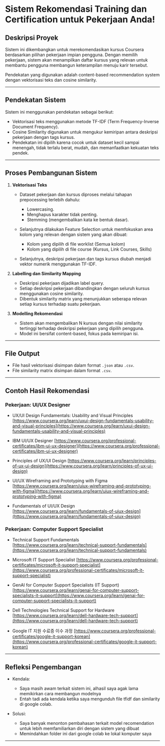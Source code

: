 # Sistem Rekomendasi Training dan Certification untuk Pekerjaan Anda!

## Deskripsi Proyek

Sistem ini dikembangkan untuk merekomendasikan kursus Coursera berdasarkan pilihan pekerjaan impian pengguna. Dengan memilih pekerjaan, sistem akan menampilkan daftar kursus yang relevan untuk membantu pengguna membangun keterampilan menuju karir tersebut.

Pendekatan yang digunakan adalah content-based recommendation system dengan vektorisasi teks dan cosine similarity.

---

## Pendekatan Sistem

Sistem ini menggunakan pendekatan sebagai berikut:

* Vektorisasi teks menggunakan metode TF-IDF (Term Frequency-Inverse Document Frequency).
* Cosine Similarity digunakan untuk mengukur kemiripan antara deskripsi pekerjaan dengan tags kursus.
* Pendekatan ini dipilih karena cocok untuk dataset kecil sampai menengah, tidak terlalu berat, mudah, dan memanfaatkan kekuatan teks pendek.

---

## Proses Pembangunan Sistem

1. **Vektorisasi Teks**

   * Dataset pekerjaan dan kursus diproses melalui tahapan prepocessing terlebih dahulu:

     * Lowercasing.
     * Menghapus karakter tidak penting.
     * Stemming (mengembalikan kata ke bentuk dasar).
    * Selanjutnya dilakukan Feature Selection untuk memfokuskan area kolom yang relevan dengan sistem yang akan dibuat:

        * Kolom yang dipilih di file worklist (Semua kolom)
        * Kolom yang dipilih di file course (Kursus, Link Courses, Skills)
   * Selanjutnya, deskripsi pekerjaan dan tags kursus diubah menjadi vektor numerik menggunakan TF-IDF.

2. **Labelling dan Similarity Mapping**

   * Deskripsi pekerjaan dijadikan label query.
   * Setiap deskripsi pekerjaan dibandingkan dengan seluruh kursus menggunakan cosine similarity.
   * Dibentuk similarity matrix yang menunjukkan seberapa relevan setiap kursus terhadap suatu pekerjaan.

3. **Modelling Rekomendasi**

   * Sistem akan mengembalikan N kursus dengan nilai similarity tertinggi terhadap deskripsi pekerjaan yang dipilih pengguna.
   * Model ini bersifat content-based, fokus pada kemiripan isi.

---

## File Output

* File hasil vektorisasi disimpan dalam format `.json` atau `.csv`.
* File similarity matrix disimpan dalam format `.csv`.

---

## Contoh Hasil Rekomendasi

### Pekerjaan: UI/UX Designer

* UX/UI Design Fundamentals: Usability and Visual Principles
  [https://www.coursera.org/learn/uxui-design-fundamentals-usability-and-visual-principles](https://www.coursera.org/learn/uxui-design-fundamentals-usability-and-visual-principles)

* IBM UI/UX Designer
  [https://www.coursera.org/professional-certificates/ibm-ui-ux-designer](https://www.coursera.org/professional-certificates/ibm-ui-ux-designer)

* Principles of UX/UI Design
  [https://www.coursera.org/learn/principles-of-ux-ui-design](https://www.coursera.org/learn/principles-of-ux-ui-design)

* UI/UX Wireframing and Prototyping with Figma
  [https://www.coursera.org/learn/uiux-wireframing-and-prototyping-with-figma](https://www.coursera.org/learn/uiux-wireframing-and-prototyping-with-figma)

* Fundamentals of UI/UX Design
  [https://www.coursera.org/learn/fundamentals-of-uiux-design](https://www.coursera.org/learn/fundamentals-of-uiux-design)

### Pekerjaan: Computer Support Specialist

* Technical Support Fundamentals
  [https://www.coursera.org/learn/technical-support-fundamentals](https://www.coursera.org/learn/technical-support-fundamentals)

* Microsoft IT Support Specialist
  [https://www.coursera.org/professional-certificates/microsoft-it-support-specialist](https://www.coursera.org/professional-certificates/microsoft-it-support-specialist)

* GenAI for Computer Support Specialists (IT Support)
  [https://www.coursera.org/learn/genai-for-computer-support-specialists-it-support](https://www.coursera.org/learn/genai-for-computer-support-specialists-it-support)

* Dell Technologies Technical Support for Hardware
  [https://www.coursera.org/learn/dell-hardware-tech-support](https://www.coursera.org/learn/dell-hardware-tech-support)

* Google IT 지원 수료증 이수 과정
  [https://www.coursera.org/professional-certificates/google-it-support-korean](https://www.coursera.org/professional-certificates/google-it-support-korean)

---

## Refleksi Pengembangan

* Kendala:

  * Saya masih awam terkait sistem ini, alhasil saya agak lama memikirkan cara membangun modelnya
  * Entah tadi ada kendala ketika saya mengunduh file tfidf dan similarity di google colab.

* Solusi:

  * Saya banyak menonton pembahasan terkait model recomendation untuk lebih memfamiliarkan diri dengan sistem yang dibuat
  * Memindahkan folder ini dari google colab ke lokal komputer saya

---
